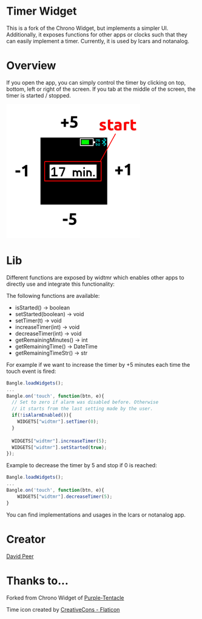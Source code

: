 # Timer Widget

This is a fork of the Chrono Widget, but implements a
simpler UI. Additionally, it exposes functions for other
apps or clocks such that they can easily implement a timer.
Currently, it is used by lcars and notanalog.

# Overview
If you open the app, you can simply control the timer
by clicking on top, bottom, left or right of the screen.
If you tab at the middle of the screen, the timer is
started / stopped.

![](description.png)


# Lib
Different functions are exposed by widtmr which enables other
apps to directly use and integrate this functionality:

The following functions are available:
- isStarted() -> boolean
- setStarted(boolean) -> void
- setTimer(t) -> void
- increaseTimer(int) -> void
- decreaseTimer(int) -> void
- getRemainingMinutes() -> int
- getRemainingTime() -> DateTime
- getRemainingTimeStr() -> str

For example if we want to increase the timer by +5 minutes each time
the touch event is fired:
```Javascript
Bangle.loadWidgets();
...
Bangle.on('touch', function(btn, e){
  // Set to zero if alarm was disabled before. Otherwise
  // it starts from the last setting made by the user.
  if(!isAlarmEnabled()){
    WIDGETS["widtmr"].setTimer(0);
  }

  WIDGETS["widtmr"].increaseTimer(5);
  WIDGETS["widtmr"].setStarted(true);
});
```

Example to decrease the timer by 5 and stop if 0 is reached:
```Javascript
Bangle.loadWidgets();
...
Bangle.on('touch', function(btn, e){
    WIDGETS["widtmr"].decreaseTimer(5);
}
```

You can find implementations and usages in the lcars or notanalog app.


# Creator
[David Peer](https://github.com/peerdavid)


# Thanks to...
Forked from Chrono Widget of [Purple-Tentacle](https://github.com/Purple-Tentacle)

Time icon created by <a href="https://www.flaticon.com/free-icons/time" title="time icons">CreativeCons - Flaticon</a>